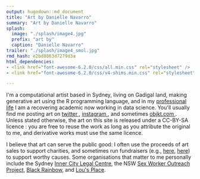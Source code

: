 ```yaml
---
output: hugodown::md_document
title: "Art by Danielle Navarro"
summary: "Art by Danielle Navarro"
splash:
  image: "./splash/image4.jpg"
  prefix: "art by"
  caption: "Danielle Navarro"
trailer: "./splash/image4_smol.jpg"
rmd_hash: e2bd8863d7279d3a
html_dependencies:
- <link href="font-awesome-6.2.0/css/all.min.css" rel="stylesheet" />
- <link href="font-awesome-6.2.0/css/v4-shims.min.css" rel="stylesheet" />

---
```


I'm a computational artist based in Sydney, living on Gadigal land, making generative art using the R programming language, and in my [professional life](https://djnavarro.net) I am a recovering academic now working in data science. You'll usually find me posting art on [twitter <i class="fab fa-twitter" role="presentation" aria-label="twitter icon" verify_fa="FALSE"></i>](https://twitter.com/djnavarro), [instagram <i class="fab fa-instagram" role="presentation" aria-label="instagram icon" verify_fa="FALSE"></i>](https://www.instagram.com/daniellenavarro77/), and sometimes [objkt.com <i class="fas fa-palette" role="presentation" aria-label="palette icon" verify_fa="FALSE"></i>](https://objkt.djnavarro.net/collections). Unless stated otherwise, the art on this site is released under a CC-BY-SA licence [<i class="fab fa-creative-commons" role="presentation" aria-label="creative-commons icon" verify_fa="FALSE"></i> <i class="fab fa-creative-commons-by" role="presentation" aria-label="creative-commons-by icon" verify_fa="FALSE"></i> <i class="fab fa-creative-commons-sa" role="presentation" aria-label="creative-commons-sa icon" verify_fa="FALSE"></i>](https://creativecommons.org/licenses/by-sa/4.0/): you are free to reuse the work as long as you attribute the original to me, and derivative works must use the same licence.

I believe that art can serve the public good: I often use the proceeds of art sales to support charities, and sometimes run fundraisers (e.g., [here](https://www.gofundme.com/f/data-science-art-to-support-a-womens-refuge), [here](https://www.gofundme.com/f/please-support-organizacion-latina-trans-en-texas)) to support worthy causes. Some organisations that matter to me personally include the Sydney [Inner City Legal Centre](https://www.iclc.org.au/), the NSW [Sex Worker Outreach Project](https://swop.org.au/), [Black Rainbow](http://www.blackrainbow.org.au/), and [Lou's Place](https://www.lousplace.com.au/).

